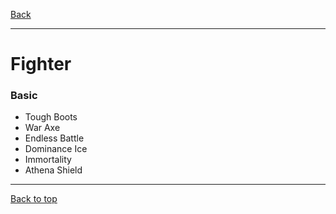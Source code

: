 [Back](../)

----

# Fighter
 
### Basic
- Tough Boots
- War Axe
- Endless Battle
- Dominance Ice
- Immortality
- Athena Shield


----

[Back to top](./#)
